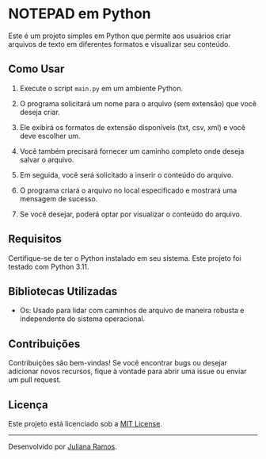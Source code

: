 # NOTEPAD em Python

Este é um projeto simples em Python que permite aos usuários criar arquivos de texto em diferentes formatos e visualizar seu conteúdo.

## Como Usar

1. Execute o script `main.py` em um ambiente Python.

2. O programa solicitará um nome para o arquivo (sem extensão) que você deseja criar.

3. Ele exibirá os formatos de extensão disponíveis (txt, csv, xml) e você deve escolher um.

4. Você também precisará fornecer um caminho completo onde deseja salvar o arquivo.

5. Em seguida, você será solicitado a inserir o conteúdo do arquivo.

6. O programa criará o arquivo no local especificado e mostrará uma mensagem de sucesso.

7. Se você desejar, poderá optar por visualizar o conteúdo do arquivo.

## Requisitos

Certifique-se de ter o Python instalado em seu sistema. Este projeto foi testado com Python 3.11.

## Bibliotecas Utilizadas

- Os: Usado para lidar com caminhos de arquivo de maneira robusta e independente do sistema operacional.

## Contribuições

Contribuições são bem-vindas! Se você encontrar bugs ou desejar adicionar novos recursos, fique à vontade para abrir uma issue ou enviar um pull request.

## Licença

Este projeto está licenciado sob a [MIT License](LICENSE).

---
Desenvolvido por [Juliana Ramos](https://github.com/julianadev).
